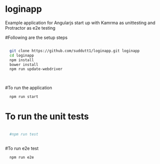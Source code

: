 # loginapp
Example application for Angularjs start up with Kamrma as unittesting and Protractor as e2e testing

#Following are the setup steps

```sh

  git clone https://github.com/suddutt1/loginapp.git loginapp
  cd loginapp
  npm install 
  bower install
  npm run update-webdriver
  
  
```
  
#To run the application 

```sh
  npm run start
```
# To run the unit tests

  
```sh
  
  #npm run test
  
```
  #To run e2e test
  
```sh
  npm run e2e
```
  
  
  
